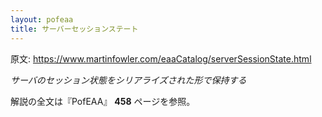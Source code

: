 ```yaml
---
layout: pofeaa
title: サーバーセッションステート
---
```


原文: <https://www.martinfowler.com/eaaCatalog/serverSessionState.html>

*サーバのセッション状態をシリアライズされた形で保持する*

解説の全文は『PofEAA』 **458** ページを参照。
